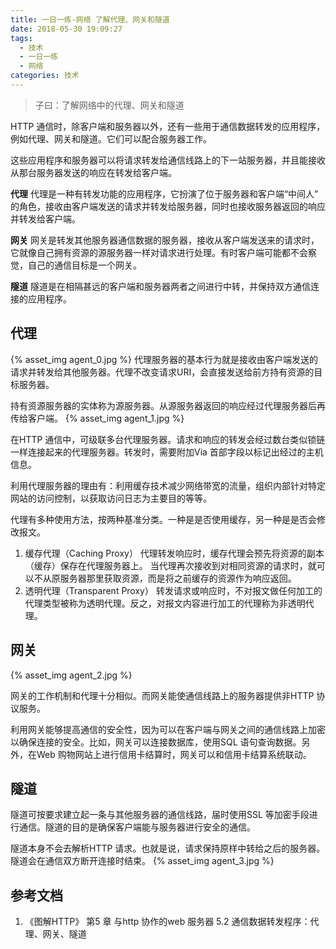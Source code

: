 ```yaml
---
title: 一日一练-网络 了解代理、网关和隧道
date: 2018-05-30 19:09:27
tags:
  - 技术
  - 一日一练
  - 网络
categories: 技术
---
```


>子曰：了解网络中的代理、网关和隧道

HTTP 通信时，除客户端和服务器以外，还有一些用于通信数据转发的应用程序，例如代理、网关和隧道。它们可以配合服务器工作。

这些应用程序和服务器可以将请求转发给通信线路上的下一站服务器，并且能接收从那台服务器发送的响应在转发给客户端。

<!--more-->

**代理**
代理是一种有转发功能的应用程序，它扮演了位于服务器和客户端“中间人” 的角色，接收由客户端发送的请求并转发给服务器，同时也接收服务器返回的响应并转发给客户端。

**网关**
网关是转发其他服务器通信数据的服务器，接收从客户端发送来的请求时，它就像自己拥有资源的源服务器一样对请求进行处理。有时客户端可能都不会察觉，自己的通信目标是一个网关。

**隧道**
隧道是在相隔甚远的客户端和服务器两者之间进行中转，并保持双方通信连接的应用程序。

## 代理
{% asset_img agent_0.jpg %}
代理服务器的基本行为就是接收由客户端发送的请求并转发给其他服务器。代理不改变请求URI，会直接发送给前方持有资源的目标服务器。

持有资源服务器的实体称为源服务器。从源服务器返回的响应经过代理服务器后再传给客户端。
{% asset_img agent_1.jpg %}

在HTTP 通信中，可级联多台代理服务器。请求和响应的转发会经过数台类似锁链一样连接起来的代理服务器。转发时，需要附加Via 首部字段以标记出经过的主机信息。

利用代理服务器的理由有：利用缓存技术减少网络带宽的流量，组织内部针对特定网站的访问控制，以获取访问日志为主要目的等等。

代理有多种使用方法，按两种基准分类。一种是是否使用缓存，另一种是是否会修改报文。
1. 缓存代理（Caching Proxy）
  代理转发响应时，缓存代理会预先将资源的副本（缓存）保存在代理服务器上。
  当代理再次接收到对相同资源的请求时，就可以不从原服务器那里获取资源，而是将之前缓存的资源作为响应返回。
2. 透明代理（Transparent Proxy）
  转发请求或响应时，不对报文做任何加工的代理类型被称为透明代理。反之，对报文内容进行加工的代理称为非透明代理。

## 网关
{% asset_img agent_2.jpg %}

网关的工作机制和代理十分相似。而网关能使通信线路上的服务器提供非HTTP 协议服务。

利用网关能够提高通信的安全性，因为可以在客户端与网关之间的通信线路上加密以确保连接的安全。比如，网关可以连接数据库，使用SQL 语句查询数据。另外，在Web 购物网站上进行信用卡结算时，网关可以和信用卡结算系统联动。

## 隧道

隧道可按要求建立起一条与其他服务器的通信线路，届时使用SSL 等加密手段进行通信。隧道的目的是确保客户端能与服务器进行安全的通信。

隧道本身不会去解析HTTP 请求。也就是说，请求保持原样中转给之后的服务器。隧道会在通信双方断开连接时结束。
{% asset_img agent_3.jpg %}

## 参考文档
1. 《图解HTTP》 第5 章 与http 协作的web 服务器 5.2 通信数据转发程序：代理、网关、隧道

